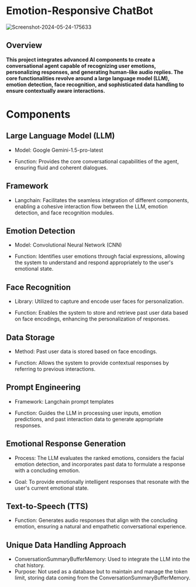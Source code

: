 # Emotion-Responsive ChatBot

![Screenshot-2024-05-24-175633](https://github.com/AhamedDScience/Emotion-Responsive-LLM/assets/167436292/c71206da-fec5-44ee-9289-2b021c2a2da9)


## Overview

**This project integrates advanced AI components to create a conversational agent capable of recognizing user emotions, personalizing responses, and generating human-like audio replies. The core functionalities revolve around a large language model (LLM), emotion detection, face recognition, and sophisticated data handling to ensure contextually aware interactions.**

# Components

## Large Language Model (LLM)
+ Model: Google Gemini-1.5-pro-latest

+ Function: Provides the core conversational capabilities of the agent, ensuring fluid and coherent dialogues.
  
## Framework

+ Langchain: Facilitates the seamless integration of different components, enabling a cohesive interaction flow between the LLM, emotion detection, and face recognition modules.

## Emotion Detection

+ Model: Convolutional Neural Network (CNN)

+ Function: Identifies user emotions through facial expressions, allowing the system to understand and respond appropriately to the user's emotional state.

## Face Recognition

+ Library: Utilized to capture and encode user faces for personalization.

+ Function: Enables the system to store and retrieve past user data based on face encodings, enhancing the personalization of responses.

## Data Storage

+ Method: Past user data is stored based on face encodings.

+ Function: Allows the system to provide contextual responses by referring to previous interactions.

## Prompt Engineering

+ Framework: Langchain prompt templates

+ Function: Guides the LLM in processing user inputs, emotion predictions, and past interaction data to generate appropriate responses.

## Emotional Response Generation

+ Process: The LLM evaluates the ranked emotions, considers the facial emotion detection, and incorporates past data to formulate a response with a concluding
  emotion.

+ Goal: To provide emotionally intelligent responses that resonate with the user's current emotional state.

## Text-to-Speech (TTS)

+ Function: Generates audio responses that align with the concluding emotion, ensuring a natural and empathetic conversational experience.

## Unique Data Handling Approach
 
+ ConversationSummaryBufferMemory: Used to integrate the LLM into the chat history.
+ Purpose: Not used as a database but to maintain and manage the token limit, storing data coming from the ConversationSummaryBufferMemory.
